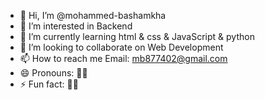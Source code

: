 - 👋 Hi, I’m @mohammed-bashamkha
- 👀 I’m interested in Backend 
- 🌱 I’m currently learning html & css & JavaScript & python
- 💞️ I’m looking to collaborate on Web Development
- 📫 How to reach me Email: mb877402@gmail.com
- 😄 Pronouns: 👨‍💻
- ⚡ Fun fact: 🗿🗿

<!---
mohammed-bashamkha/mohammed-bashamkha is a ✨ special ✨ repository because its `README.md` (this file) appears on your GitHub profile.
You can click the Preview link to take a look at your changes.
--->

